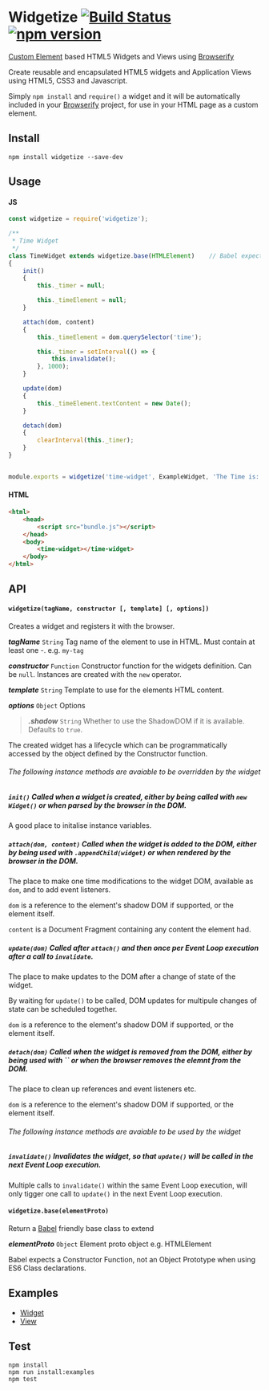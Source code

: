 # Widgetize [![Build Status](https://travis-ci.org/bealearts/widgetize.svg)](https://travis-ci.org/bealearts/widgetize) [![npm version](https://badge.fury.io/js/widgetize.svg)](http://badge.fury.io/js/widgetize)
[Custom Element](http://w3c.github.io/webcomponents/spec/custom/) based HTML5 Widgets and Views using [Browserify](http://browserify.org/)

Create reusable and encapsulated HTML5 widgets and Application Views using HTML5, CSS3 and Javascript. 

Simply ```npm install``` and ```require()``` a widget and it will be automatically included in your [Browserify](http://browserify.org/) project, for use in your HTML page as a custom element.

## Install
```shell
npm install widgetize --save-dev
```

## Usage

#### JS
```js
const widgetize = require('widgetize');

/**
 * Time Widget
 */
class TimeWidget extends widgetize.base(HTMLElement)	// Babel expects a Constructor Function, not an Object Prototype i.e. HTMLElement
{
    init() 
    {
        this._timer = null;

        this._timeElement = null;
    }

    attach(dom, content) 
    {
        this._timeElement = dom.querySelector('time');

        this._timer = setInterval(() => {
            this.invalidate();
        }, 1000);
    }

    update(dom) 
    {
        this._timeElement.textContent = new Date();
    }

    detach(dom)
    {
        clearInterval(this._timer);
    }	
}


module.exports = widgetize('time-widget', ExampleWidget, 'The Time is: <span></span>');
```

#### HTML
```html
<html>
    <head>
        <script src="bundle.js"></script>
    </head>
    <body>
        <time-widget></time-widget>	
    </body>
</html>
```

## API

#### `widgetize(tagName, constructor [, template] [, options])`

Creates a widget and registers it with the browser.

**_tagName_** ```String``` Tag name of the element to use in HTML. Must contain at least one -. e.g. `my-tag`

**_constructor_** ```Function``` Constructor function for the widgets definition. Can be ```null```. Instances are created with the ```new``` operator.

**_template_** ```String``` Template to use for the elements HTML content.

**_options_** ```Object``` Options

> **_.shadow_**  ```String``` Whether to use the ShadowDOM if it is available. Defaults to ```true```.

The created widget has a lifecycle which can be programmatically accessed by the object defined by the Constructor function.

###### The following instance methods are avaiable to be overridden by the widget

##### `init()` Called when a widget is created, either by being called with `new Widget()` or when parsed by the browser in the DOM.

A good place to initalise instance variables.

##### `attach(dom, content)` Called when the widget is added to the DOM, either by being used with `.appendChild(widget)` or when rendered by the browser in the DOM.

The place to make one time modifications to the widget DOM, available as `dom`, and to add event listeners.

`dom` is a reference to the element's shadow DOM if supported, or the element itself.

`content` is a Document Fragment containing any content the element had.

##### `update(dom)` Called after `attach()` and then once per Event Loop execution after a call to `invalidate`.

The place to make updates to the DOM after a change of state of the widget.

By waiting for `update()` to be called, DOM updates for multipule changes of state can be scheduled together.  

`dom` is a reference to the element's shadow DOM if supported, or the element itself.

##### `detach(dom)` Called when the widget is removed from the DOM, either by being used with `` or when the browser removes the elemnt from the DOM.

The place to clean up references and event listeners etc.

`dom` is a reference to the element's shadow DOM if supported, or the element itself.

###### The following instance methods are avaiable to be used by the widget

##### `invalidate()` Invalidates the widget, so that `update()` will be called in the next Event Loop execution.

Multiple calls to `invalidate()` within the same Event Loop execution, will only tigger one call to `update()` in the next Event Loop execution.



#### `widgetize.base(elementProto)`

Return a [Babel](https://babeljs.io/) friendly base class to extend

**_elementProto_** `Object` Element proto object e.g. HTMLElement

Babel expects a Constructor Function, not an Object Prototype when using ES6 Class declarations.


## Examples
- [Widget](examples/example-widget)
- [View](examples/example-view)


## Test

```shell
npm install
npm run install:examples
npm test
```


